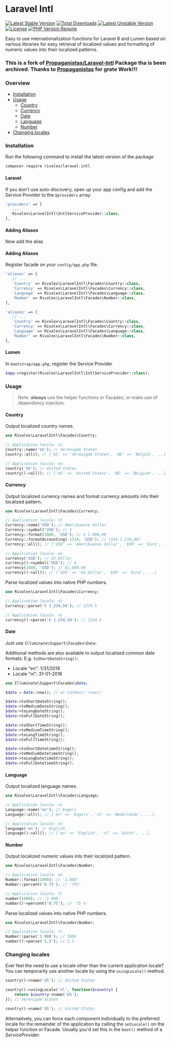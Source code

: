 # Laravel Intl

[![Latest Stable Version](http://poser.pugx.org/rivalex/laravel-intl/v)](https://packagist.org/packages/rivalex/laravel-intl) [![Total Downloads](http://poser.pugx.org/rivalex/laravel-intl/downloads)](https://packagist.org/packages/rivalex/laravel-intl) [![Latest Unstable Version](http://poser.pugx.org/rivalex/laravel-intl/v/unstable)](https://packagist.org/packages/rivalex/laravel-intl) [![License](http://poser.pugx.org/rivalex/laravel-intl/license)](https://packagist.org/packages/rivalex/laravel-intl) [![PHP Version Require](http://poser.pugx.org/rivalex/laravel-intl/require/php)](https://packagist.org/packages/rivalex/laravel-intl)

Easy to use internationalization functions for Laravel 8 and Lumen based on various libraries for easy retrieval of
localized values and formatting of numeric values into their localized patterns.

### This is a fork of [Propaganistas/Laravel-Intl](https://github.com/Propaganistas/Laravel-Intl) Package tha is been archived. Thanks to [Propaganistas](https://github.com/Propaganistas) for grate Work!!!

### Overview

* [Installation](#installation)
* [Usage](#usage)
    * [Country](#country)
    * [Currency](#currency)
    * [Date](#date)
    * [Language](#language)
    * [Number](#number)
* [Changing locales](#changing-locales)
    
### Installation

Run the following command to install the latest version of the package

```bash
composer require rivalex/laravel-intl
```

#### Laravel
If you don't use auto-discovery, open up your app config and add the Service Provider to the `$providers` array:

 ```php
'providers' => [
    ...
    Rivalex\LaravelIntl\IntlServiceProvider::class,
],
```
#### Adding Aliases
Now add the alias

#### Adding Aliases
Register facade on your `config/app.php` file.

 ```php
'aliases' => [
    // ...
    'Country' => Rivalex\LaravelIntl\Facades\Country::class,
    'Currency' => Rivalex\LaravelIntl\Facades\Currency::class,
    'Language' => Rivalex\LaravelIntl\Facades\Language::class,
    'Number' => Rivalex\LaravelIntl\Facades\Number::class,
],
```

 ```php
'aliases' => [
    // ...
    'Country' => Rivalex\LaravelIntl\Facades\Country::class,
    'Currency' => Rivalex\LaravelIntl\Facades\Currency::class,
    'Language' => Rivalex\LaravelIntl\Facades\Language::class,
    'Number' => Rivalex\LaravelIntl\Facades\Number::class,
],
```
#### Lumen
In `bootstrap/app.php`, register the Service Provider

 ```php
$app->register(Rivalex\LaravelIntl\IntlServiceProvider::class);
```

### Usage

> Note: **always** use the helper functions or Facades, or make use of dependency injection.

#### Country

Output localized country names.
```php
use Rivalex\LaravelIntl\Facades\Country;

// Application locale: nl
Country::name('US'); // Verenigde Staten
Country::all(); // ['US' => 'Verenigde Staten', 'BE' => 'België', ...]
```

```php
// Application locale: en
country('US'); // United States
country()->all(); // ['US' => 'United States', 'BE' => 'Belgium', ...]
```

#### Currency

Output localized currency names and format currency amounts into their localized pattern.

```php
use Rivalex\LaravelIntl\Facades\Currency;

// Application locale: nl
Currency::name('USD'); // Amerikaanse dollar
Currency::symbol('USD'); // $
Currency::format(1000, 'USD'); // $ 1.000,00
Currency::formatAccounting(-1234, 'USD'); // (US$ 1.234,00)
Currency::all(); // ['USD' => 'Amerikaanse dollar', 'EUR' => 'Euro', ...]
```

```php
// Application locale: en
currency('USD'); // US Dollar
currency()->symbol('USD'); // $
currency(1000, 'USD'); // $1,000.00
currency()->all(); // ['USD' => 'US Dollar', 'EUR' => 'Euro', ...]
```

Parse localized values into native PHP numbers.

```php
use Rivalex\LaravelIntl\Facades\Currency;

// Application locale: nl
Currency::parse('€ 1.234,50'); // 1234.5
```

```php
// Application locale: nl
currency()->parse('€ 1.234,50'); // 1234.5
```

#### Date

Just use `Illuminate\Support\Facades\Date`.

Additional methods are also available to output localized common date formats. E.g. `toShortDateString()`:

* Locale "en": 1/31/2018
* Locale "nl": 31-01-2018

````php
use Illuminate\Support\Facades\Date;

$date = Date::now(); // or carbon()->now()

$date->toShortDateString();
$date->toMediumDateString();
$date->toLongDateString();
$date->toFullDateString();

$date->toShortTimeString();
$date->toMediumTimeString();
$date->toLongTimeString();
$date->toFullTimeString();

$date->toShortDatetimeString();
$date->toMediumDatetimeString();
$date->toLongDatetimeString();
$date->toFullDatetimeString();
````

#### Language

Output localized language names.

```php
use Rivalex\LaravelIntl\Facades\Language;

// Application locale: nl
Language::name('en'); // Engels
Language::all(); // ['en' => 'Engels', 'nl' => 'Nederlands', ...]
```

```php
// Application locale: en
language('en'); // English
language()->all(); // ['en' => 'English', 'nl' => 'Dutch', ...]
```

#### Number

Output localized numeric values into their localized pattern.

```php
use Rivalex\LaravelIntl\Facades\Number;

// Application locale: en
Number::format(1000); // '1,000'
Number::percent('0.75'); // '75%'
```

```php
// Application locale: fr
number(1000); // '1 000'
number()->percent('0.75'); // '75 %'
```

Parse localized values into native PHP numbers.

```php
use Rivalex\LaravelIntl\Facades\Number;

// Application locale: fr
Number::parse('1 000'); // 1000
number()->parse('1,5'); // 1.5
```

### Changing locales

Ever feel the need to use a locale other than the current application locale? You can temporarily use another locale by using the `usingLocale()` method.

```php
country()->name('US'); // United States

country()->usingLocale('nl', function($country) {
    return $country->name('US');
}); // Verenigde Staten

country()->name('US'); // United States
```

Alternatively, you can force each component individually to the preferred locale for the remainder of the application by calling the `setLocale()` on the helper function or Facade.
Usually you'd set this in the `boot()` method of a *ServiceProvider*.
